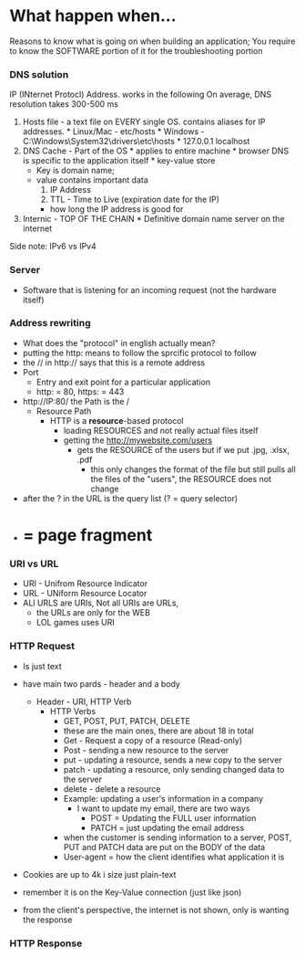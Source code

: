 # What happen when...
Reasons to know what is going on when building an application;
You require to know the SOFTWARE portion of it for the troubleshooting portion

### DNS solution
IP (INternet Protocl) Address.
works in the following
On average, DNS resolution takes 300-500 ms
  1. Hosts file - a text file on EVERY single OS. contains aliases for IP addresses.
    * Linux/Mac - etc/hosts
    * Windows - C:\Windows\System32\drivers\etc\hosts
    * 127.0.0.1 localhost 
  2. DNS Cache - Part of the OS
    * applies to entire machine 
    * browser DNS is specific to the application itself 
    * key-value store
      * Key is domain name;
      * value contains important data
        1. IP Address
        2. TTL - Time to Live (expiration date for the IP)
          * how long the IP address is good for
  3. Internic - TOP OF THE CHAIN
    * Definitive domain name server on the internet

Side note: IPv6 vs IPv4 

### Server
  * Software that is listening for an incoming request (not the hardware itself)


### Address rewriting
  * What does the "protocol" in english actually mean? 
  * putting the http: means to follow the sprcific protocol to follow
  * the // in http:// says that this is a remote address
  * Port
    *  Entry and exit point for a particular application 
    * http: = 80, https: = 443
  * http://IP:80/ the Path is the /
    * Resource Path
      * HTTP is a **resource**-based protocol
        * loading RESOURCES and not really actual files itself 
        * getting the http://mywebsite.com/users 
          * gets the RESOURCE of the users but if we put .jpg, .xlsx, .pdf
            * this only changes the format of the file but still pulls all the files of the "users", the RESOURCE does not change
  * after the ? in the URL is the query list (? = query selector)
  * # = page fragment 

### URI vs URL
  * URI - Unifrom Resource Indicator
  * URL - UNiform Resource Locator
  * ALl URLS are URIs, Not all URIs are URLs,
    * the URLs are only for the WEB
    * LOL games uses URI

### HTTP Request
  * Is just text 
  * have main two pards - header and a body
    * Header - URI, HTTP Verb
      * HTTP Verbs
        * GET, POST, PUT, PATCH, DELETE
        * these are the main ones, there are about 18 in total
        * Get - Request a copy of a resource (Read-only)
        * Post - sending a new resource to the server
        * put - updating a resource, sends a new copy to the server
        * patch - updating a resource, only sending changed data to the server
        * delete - delete a resource
        * Example: updating a user's information in a company
          * I want to update my email, there are two ways
            * POST = Updating the FULL user information
            * PATCH = just updating the email address
        * when the customer is sending information to a server, POST, PUT and PATCH data are put on the BODY of the data
        * User-agent = how the client identifies what application it is
  * Cookies are up to 4k i size just plain-text
  * remember it is on the Key-Value connection (just like json) 

  * from the client's perspective, the internet is not shown, only is wanting the response

### HTTP Response